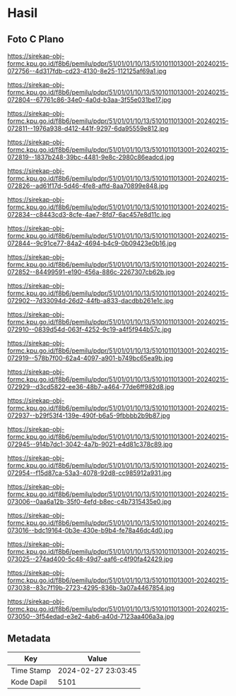 # Hasil

## Foto C Plano

https://sirekap-obj-formc.kpu.go.id/f8b6/pemilu/pdpr/51/01/01/10/13/5101011013001-20240215-072756--4d317fdb-cd23-4130-8e25-112125af69a1.jpg

https://sirekap-obj-formc.kpu.go.id/f8b6/pemilu/pdpr/51/01/01/10/13/5101011013001-20240215-072804--67761c86-34e0-4a0d-b3aa-3f55e031be17.jpg

https://sirekap-obj-formc.kpu.go.id/f8b6/pemilu/pdpr/51/01/01/10/13/5101011013001-20240215-072811--1976a938-d412-441f-9297-6da95559e812.jpg

https://sirekap-obj-formc.kpu.go.id/f8b6/pemilu/pdpr/51/01/01/10/13/5101011013001-20240215-072819--1837b248-39bc-4481-9e8c-2980c86eadcd.jpg

https://sirekap-obj-formc.kpu.go.id/f8b6/pemilu/pdpr/51/01/01/10/13/5101011013001-20240215-072826--ad61f17d-5d46-4fe8-affd-8aa70899e848.jpg

https://sirekap-obj-formc.kpu.go.id/f8b6/pemilu/pdpr/51/01/01/10/13/5101011013001-20240215-072834--c8443cd3-8cfe-4ae7-8fd7-6ac457e8d11c.jpg

https://sirekap-obj-formc.kpu.go.id/f8b6/pemilu/pdpr/51/01/01/10/13/5101011013001-20240215-072844--9c91ce77-84a2-4694-b4c9-0b09423e0b16.jpg

https://sirekap-obj-formc.kpu.go.id/f8b6/pemilu/pdpr/51/01/01/10/13/5101011013001-20240215-072852--84499591-e190-456a-886c-2267307cb62b.jpg

https://sirekap-obj-formc.kpu.go.id/f8b6/pemilu/pdpr/51/01/01/10/13/5101011013001-20240215-072902--7d33094d-26d2-44fb-a833-dacdbb261e1c.jpg

https://sirekap-obj-formc.kpu.go.id/f8b6/pemilu/pdpr/51/01/01/10/13/5101011013001-20240215-072910--0839d54d-063f-4252-9c19-a4f5f944b57c.jpg

https://sirekap-obj-formc.kpu.go.id/f8b6/pemilu/pdpr/51/01/01/10/13/5101011013001-20240215-072919--578b7f00-62a4-4097-a901-b749bc65ea9b.jpg

https://sirekap-obj-formc.kpu.go.id/f8b6/pemilu/pdpr/51/01/01/10/13/5101011013001-20240215-072929--d3cd5822-ee36-48b7-a464-77de6ff982d8.jpg

https://sirekap-obj-formc.kpu.go.id/f8b6/pemilu/pdpr/51/01/01/10/13/5101011013001-20240215-072937--b29f53f4-139e-490f-b6a5-9fbbbb2b9b87.jpg

https://sirekap-obj-formc.kpu.go.id/f8b6/pemilu/pdpr/51/01/01/10/13/5101011013001-20240215-072945--914b7dc1-3042-4a7b-9021-e4d81c378c89.jpg

https://sirekap-obj-formc.kpu.go.id/f8b6/pemilu/pdpr/51/01/01/10/13/5101011013001-20240215-072954--f15d87ca-53a3-4078-92d8-cc985912a931.jpg

https://sirekap-obj-formc.kpu.go.id/f8b6/pemilu/pdpr/51/01/01/10/13/5101011013001-20240215-073006--0aa6a12b-35f0-4efd-b8ec-c4b7315435e0.jpg

https://sirekap-obj-formc.kpu.go.id/f8b6/pemilu/pdpr/51/01/01/10/13/5101011013001-20240215-073016--bdc19164-0b3e-430e-b9b4-fe78a46dc4d0.jpg

https://sirekap-obj-formc.kpu.go.id/f8b6/pemilu/pdpr/51/01/01/10/13/5101011013001-20240215-073025--274ad400-5c48-49d7-aaf6-c4f90fa42429.jpg

https://sirekap-obj-formc.kpu.go.id/f8b6/pemilu/pdpr/51/01/01/10/13/5101011013001-20240215-073038--83c7f19b-2723-4295-836b-3a07a4467854.jpg

https://sirekap-obj-formc.kpu.go.id/f8b6/pemilu/pdpr/51/01/01/10/13/5101011013001-20240215-073050--3f54edad-e3e2-4ab6-a40d-7123aa406a3a.jpg


## Metadata

| Key        | Value               |
| ---------- | ------------------- |
| Time Stamp | 2024-02-27 23:03:45 |
| Kode Dapil | 5101                |



